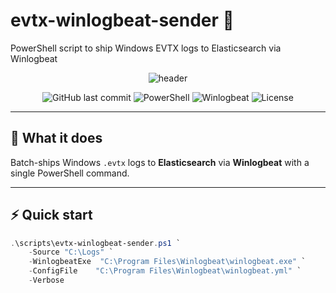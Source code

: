 # evtx-winlogbeat-sender 📄
PowerShell script to ship Windows EVTX logs to Elasticsearch via Winlogbeat

<!-- markdownlint-disable MD033 MD041 -->
<p align="center">
  <img src="https://capsule-render.vercel.app/api?type=waving&color=gradient&height=160&section=header&text=evtx-winlogbeat-sender&fontSize=38&fontColor=ffffff&animation=fadeIn" alt="header"/>
</p>

<div align="center">

![GitHub last commit](https://img.shields.io/github/last-commit/YOUR_USERNAME/evtx-winlogbeat-processor?logo=github)
![PowerShell](https://img.shields.io/badge/PowerShell-5.1+-5391FE?logo=powershell&logoColor=white)
![Winlogbeat](https://img.shields.io/badge/Winlogbeat-8.x-005571?logo=elastic&logoColor=white)
![License](https://img.shields.io/github/license/YOUR_USERNAME/evtx-winlogbeat-sender?color=blue)

</div>

---

## 🚀 What it does
Batch-ships Windows `.evtx` logs to **Elasticsearch** via **Winlogbeat** with a single PowerShell command.

---

## ⚡ Quick start
```powershell
.\scripts\evtx-winlogbeat-sender.ps1 `
    -Source "C:\Logs" `
    -WinlogbeatExe  "C:\Program Files\Winlogbeat\winlogbeat.exe" `
    -ConfigFile    "C:\Program Files\Winlogbeat\winlogbeat.yml" `
    -Verbose

